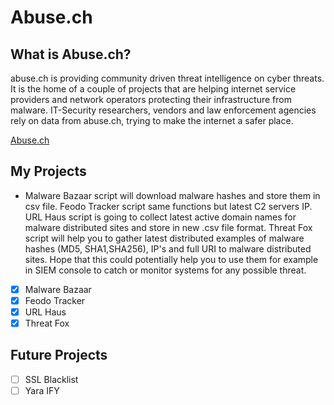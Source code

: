 # Abuse.ch

## What is Abuse.ch?
abuse.ch is providing community driven threat intelligence on cyber threats. It is the home of a couple of projects that are helping internet service providers and network operators protecting their infrastructure from malware. IT-Security researchers, vendors and law enforcement agencies rely on data from abuse.ch, trying to make the internet a safer place.

<a href="https://abuse.ch/">Abuse.ch</a>


## My Projects

- Malware Bazaar script will download malware hashes and store them in csv file. Feodo Tracker  script same functions but latest C2 servers IP. URL Haus script is going to collect latest active domain names for malware distributed sites and store in new .csv file format. Threat Fox script will help you to gather latest distributed examples of malware hashes (MD5, SHA1,SHA256), IP's and full URI to malware distributed sites. Hope that this could potentially help you to use them for example in SIEM console to catch or monitor systems for any possible threat.

- [x] Malware Bazaar
- [x] Feodo Tracker
- [x] URL Haus
- [x] Threat Fox

## Future Projects

- [ ] SSL Blacklist
- [ ] Yara IFY

